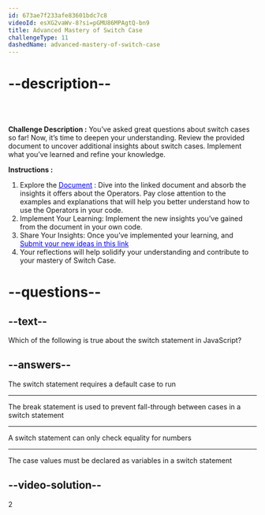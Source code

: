 ```yaml
---
id: 673ae7f233afe83601bdc7c8
videoId: esXG2vaWv-8?si=pGMU86MPAgtQ-bn9
title: Advanced Mastery of Switch Case
challengeType: 11
dashedName: advanced-mastery-of-switch-case
---
```


# --description--

<br>
<br>

**Challenge Description :** 
You’ve asked great questions about switch cases so far! Now, it’s time to deepen your understanding. Review the provided document to uncover additional insights about switch cases. Implement what you’ve learned and refine your knowledge.

**Instructions :**

1. Explore the <a target="_blank" href="https://docs.google.com/document/d/1PuwigufnqvVH2wi3jIKwRZF6aozzRc-Fop7MbhUS0i4/edit?usp=sharing" style="color:blue;">Document</a> : Dive into the linked document and absorb the insights it offers about the Operators. Pay close attention to the examples and explanations that will help you better understand how to use the Operators in your code.
2. Implement Your Learning: Implement the new insights you’ve gained from the document in your own code.
3. Share Your Insights: Once you’ve implemented your learning, and <a target="_blank" href="https://forms.gle/29q9d8LJqMwbcyzV9" style="color:blue;">Submit your new ideas in this link</a>
4. Your reflections will help solidify your understanding and contribute to your mastery of Switch Case.

# --questions--

## --text--

Which of the following is true about the switch statement in JavaScript?

## --answers--

The switch statement requires a default case to run

---

The break statement is used to prevent fall-through between cases in a switch statement

---

A switch statement can only check equality for numbers

---

The case values must be declared as variables in a switch statement


## --video-solution--

2
